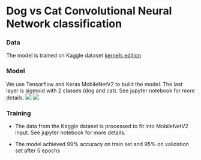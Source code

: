 # Dog vs Cat Convolutional Neural Network classification


### Data
The model is trained on Kaggle dataset [kernels edition](https://www.kaggle.com/c/dogs-vs-cats-redux-kernels-edition/data)

### Model
We use Tensorflow  and Keras MobileNetV2 to build the model. The last layer is sigmoid with 2 classes (dog and cat). See jupyter notebook for more details.
![](https://machinethink.net/images/mobilenet-v2/ExpandProject@2x.png)
![](https://machinethink.net/images/mobilenet-v2/Compression@2x.png)

### Training
- The data from the Kaggle dataset is processed to fit into MobileNetV2 input. See jupyter notebook  for more details.

- The model achieved 99% accuracy on train set and 95% on validation set after 5 epochs 
